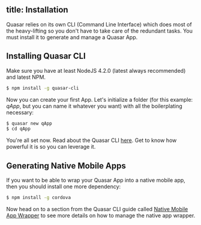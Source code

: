 title: Installation
---
Quasar relies on its own CLI (Command Line Interface) which does most of the heavy-lifting so you don't have to take care of the redundant tasks. You must install it to generate and manage a Quasar App.

## Installing Quasar CLI
Make sure you have at least NodeJS 4.2.0 (latest always recommended) and latest NPM.
``` bash
$ npm install -g quasar-cli
```

Now you can create your first App. Let's initialize a folder (for this example: *qApp*, but you can name it whatever you want) with all the boilerplating necessary:
``` bash
$ quasar new qApp
$ cd qApp
```

You're all set now. Read about the Quasar CLI [here](/guide/cli-commands.html). Get to know how powerful it is so you can leverage it.

## Generating Native Mobile Apps
If you want to be able to wrap your Quasar App into a native mobile app, then you should install one more dependency:
``` bash
$ npm install -g cordova
```
Now head on to a section from the Quasar CLI guide called [Native Mobile App Wrapper](/guide/cli-commands.html#Native_Mobile_App_Wrapper) to see more details on how to manage the native app wrapper.
